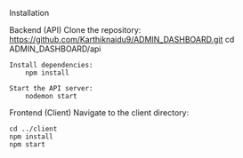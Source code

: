 Installation

Backend (API)
Clone the repository:
https://github.com/Karthiknaidu9/ADMIN_DASHBOARD.git
cd ADMIN_DASHBOARD/api

    Install dependencies:
        npm install

    Start the API server:
        nodemon start

Frontend (Client)
Navigate to the client directory:

    cd ../client
    npm install
    npm start
